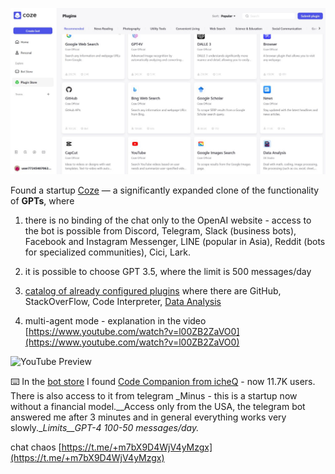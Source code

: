 <!--
date: 2024-04-05T21:14:37
photo: ![Photo](2024-04-05-21-14-37.jpg)


-->

![Photo](2024-04-05-21-14-37.jpg)

Found a startup [Coze](https://www.coze.com/)  — a significantly expanded clone of the functionality of **GPTs**, where

1) there is no binding of the chat only to the OpenAI website - access to the bot is possible from Discord, Telegram, Slack (business bots), Facebook and Instagram Messenger, LINE (popular in Asia), Reddit (bots for specialized communities), Cici, Lark.

2) it is possible to choose GPT 3.5, where the limit is 500 messages/day

3) [catalog of already configured plugins](https://www.coze.com/store/plugin)  where there are GitHub, StackOverFlow, Code Interpreter, [Data Analysis](https://www.coze.com/store/plugin/7329367912139997186?from=explore_card) 

4) multi-agent mode - explanation in the video 
[https://www.youtube.com/watch?v=l00ZB2ZaVO0](https://www.youtube.com/watch?v=l00ZB2ZaVO0)

![YouTube Preview](https://img.youtube.com/vi/l00ZB2ZaVO0/mqdefault.jpg)



⌨️ In the [bot store](https://www.coze.com/store/bot)  I found [Code Companion from icheQ](https://www.coze.com/store/bot/7332362537742368774?panel=1&bid=MDQEENGG04PIlXcm7-Pk2tsfKnYEHtKSJKKhfh0M7ZjrGvYRCAnokBXsyKyP8POPcX3bTQQA&share=1&from=others)  - now 11.7K users. There is also access to it from telegram _Minus - this is a startup now without a financial model.__Access only from the USA, the telegram bot answered me after 3 minutes and in general everything works very slowly.__Limits__GPT-4 100-50 messages/day._ 

chat chaos [https://t.me/+m7bX9D4WjV4yMzgx](https://t.me/+m7bX9D4WjV4yMzgx)